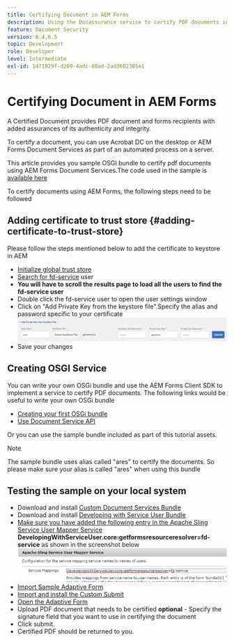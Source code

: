 ```yaml
---
title: Certifying Document in AEM Forms
description: Using the Docassurance service to certify PDF documents in AEM Forms
feature: Document Security
version: 6.4,6.5
topic: Development
role: Developer
level: Intermediate
exl-id: 1471929f-d269-4adc-88ad-2ad3682305e1
---
```

# Certifying Document in AEM Forms

A Certified Document provides PDF document and forms recipients with added assurances of its authenticity and integrity.

To certify a document, you can use Acrobat DC on the desktop or AEM Forms Document Services as part of an automated process on a server.

This article provides you sample OSGI bundle to certify pdf documents using AEM Forms Document Services.The code used in the sample is [available here](https://helpx.adobe.com/experience-manager/6-4/forms/using/aem-document-services-programmatically.html)

To certify documents using AEM Forms, the following steps need to be followed

## Adding certificate to trust store {#adding-certificate-to-trust-store}

Please follow the steps mentioned below to add the certificate to keystore in AEM

* [Initialize global trust store](http://localhost:4502/libs/granite/security/content/truststore.html)
* [Search for fd-service](http://localhost:4502/security/users.html) user
* **You will have to scroll the results page to load all the users to find the fd-service user**
* Double click the fd-service user to open the user settings window
* Click on "Add Private Key from the keystore file".Specify the alias and password specific to your certificate
![add-certificate](assets/adding-certificate-keystore.PNG)
* Save your changes

## Creating OSGI Service

You can write your own OSGi bundle and use the AEM Forms Client SDK to implement a service to certify PDF documents. The following links would be useful to write your own OSGi bundle

* [Creating your first OSGi bundle](https://helpx.adobe.com/experience-manager/using/maven_arch13.html)
* [Use Document Service API](https://helpx.adobe.com/experience-manager/6-4/forms/using/aem-document-services-programmatically.html)

Or you can use the sample bundle included as part of this tutorial assets.

>[!NOTE]
>
>The sample bundle uses alias called "ares" to certify the documents. So please make sure your alias is called "ares" when using this bundle

## Testing the sample on your local system

* Download and install [Custom Document Services Bundle](/help/forms/assets/common-osgi-bundles/AEMFormsDocumentServices.core-1.0-SNAPSHOT.jar)
* Download and install [Developing with Service User Bundle](/help/forms/assets/common-osgi-bundles/DevelopingWithServiceUser.jar)
* [Make sure you have added the following entry in the Apache Sling Service User Mapper Service](http://localhost:4502/system/console/configMgr) 
**DevelopingWithServiceUser.core:getformsresourceresolver=fd-service** as shown in the screenshot below
![User-Mapper](assets/user-mapper-service.PNG)
* [Import Sample Adaptive Form](assets/certify-pdf-af.zip)
* [Import and install the Custom Submit](assets/custom-submit-certify.zip)
* [Open the Adaptive Form](http://localhost:4502/content/dam/formsanddocuments/certifypdf/jcr:content?wcmmode=disabled)
* Upload PDF document that needs to be certified
**optional** - Specify the signature field that you want to use in certifying the document
* Click submit.
* Certified PDF should be returned to you.
